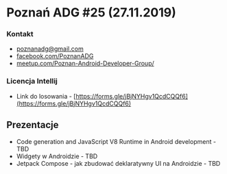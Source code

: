 # Poznań ADG #25 (27.11.2019)

### Kontakt
* [poznanadg@gmail.com](mailto:poznanadg@gmail.com)
* [facebook.com/PoznanADG](http://facebook.com/PoznanADG)
* [meetup.com/Poznan-Android-Developer-Group/ ](http://meetup.com/Poznan-Android-Developer-Group/)

### Licencja Intellij
* Link do losowania - [https://forms.gle/jBjNYHgv1QcdCQQf6](https://forms.gle/jBjNYHgv1QcdCQQf6)

## Prezentacje
* Code generation and JavaScript V8 Runtime in Android development - TBD
* Widgety w Androidzie - TBD
* Jetpack Compose - jak zbudować deklaratywny UI na Androidzie - TBD

